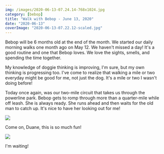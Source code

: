 ```yaml
---
img: /images/2020-06-13-07.24.14-768x1024.jpg
category: [bebop]
title: "Walk with Bebop - June 13, 2020"
date: "2020-06-13"
coverImage: "2020-06-13-07.22.12-scaled.jpg"
---
```


Bebop will be 6 months old at the end of the month. We started our daily morning walks one month ago on May 12. We haven't missed a day! It's a good routine and one that Bebop loves. We love the sights, smells, and spending the time together.

My knowledge of doggie thinking is improving, I'm sure, but my own thinking is progressing too. I've come to realize that walking a mile or two everyday might be good for me, not just the dog. It's a mile or two I wasn't doing before!

Today once again, was our two-mile circuit that takes us through the powerline park. Bebop gets to romp through more than a quarter-mile while off leash. She is always ready. She runs ahead and then waits for the old man to catch up. It's nice to have her looking out for me!

![](/images/2020-06-13-07.24.14-768x1024.jpg)

Come on, Duane, this is so much fun!  

![](/images/2020-06-13-07.22.12-1024x768.jpg)

I'm waiting!
